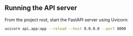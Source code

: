 ## Running the API server

From the project root, start the FastAPI server using Uvicorn:

```sh
uvicorn api.app:app --reload --host 0.0.0.0 --port 8000
```

